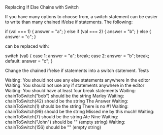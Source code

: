 Replacing If Else Chains with Switch

If you have many options to choose from, a switch statement can be easier to write than many chained if/else if statements. The following:

if (val === 1) {
answer = "a";
} else if (val === 2) {
answer = "b";
} else {
answer = "c";
}

can be replaced with:

switch (val) {
case 1:
answer = "a";
break;
case 2:
answer = "b";
break;
default:
answer = "c";
}

Change the chained if/else if statements into a switch statement.
Tests

Waiting: You should not use any else statements anywhere in the editor
Waiting: You should not use any if statements anywhere in the editor
Waiting: You should have at least four break statements
Waiting: chainToSwitch("bob") should be the string Marley
Waiting: chainToSwitch(42) should be the string The Answer
Waiting: chainToSwitch(1) should be the string There is no #1
Waiting: chainToSwitch(99) should be the string Missed me by this much!
Waiting: chainToSwitch(7) should be the string Ate Nine
Waiting: chainToSwitch("John") should be "" (empty string)
Waiting: chainToSwitch(156) should be "" (empty string)
